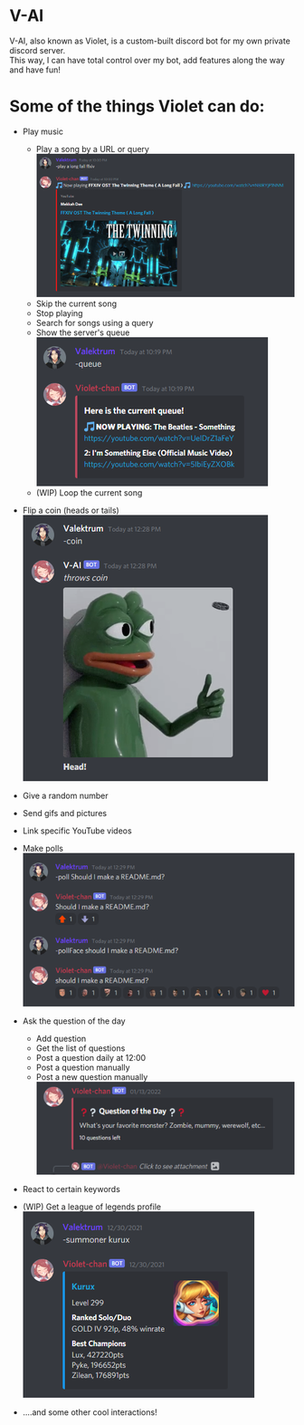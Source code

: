 # V-AI

V-AI, also known as Violet, is a custom-built discord bot for my own private discord server.  
This way, I can have total control over my bot, add features along the way and have fun!

# Some of the things Violet can do:

- Play music
  - Play a song by a URL or query
    ![Play a song](./Images/play.png "Play a song")
  - Skip the current song
  - Stop playing
  - Search for songs using a query
  - Show the server's queue  
    ![Server's queue](./Images/queue.png "Server's queue")
  - (WIP) Loop the current song
- Flip a coin (heads or tails)  
  ![Flipping a coin](./Images/coin.png "Flip a coin")
- Give a random number
- Send gifs and pictures
- Link specific YouTube videos
- Make polls  
  ![Making polls](./Images/poll.png "Making polls")
- Ask the question of the day

  - Add question
  - Get the list of questions
  - Post a question daily at 12:00
  - Post a question manually
  - Post a new question manually  
    ![QOTD](./Images/qotd.png "QOTD")

- React to certain keywords
- (WIP) Get a league of legends profile
  ![Get a league of legends profile](./Images/summoner.png "Get a league of legends profile")
- ....and some other cool interactions!
